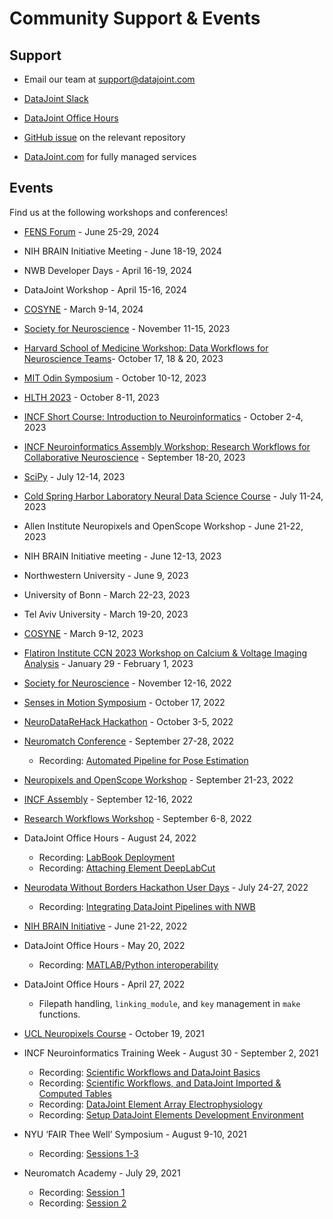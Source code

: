 # Community Support & Events

## Support

- Email our team at support@datajoint.com

- [DataJoint
  Slack](https://join.slack.com/t/datajoint/shared_invite/enQtMjkwNjQxMjI5MDk0LTQ3ZjFiZmNmNGVkYWFkYjgwYjdhNTBlZTBmMWEyZDc2NzZlYTBjOTNmYzYwOWRmOGFmN2MyYzU0OWQ0MWZiYTE)

- [DataJoint Office Hours](https://docs.google.com/forms/d/e/1FAIpQLSeMhZtzQQWB47I8HfPcJ5_pFyMhZO284PLIblDfshe30dEuXw/viewform)

- [GitHub issue](https://github.com/datajoint) on the relevant repository

- [DataJoint.com](https://www.datajoint.com) for fully managed services

## Events

Find us at the following workshops and conferences!

- [FENS Forum](https://fensforum.org/) - June 25-29, 2024

- NIH BRAIN Initiative Meeting - June 18-19, 2024

- NWB Developer Days - April 16-19, 2024

- DataJoint Workshop - April 15-16, 2024

- [COSYNE](https://www.cosyne.org/) - March 9-14, 2024

- [Society for Neuroscience](https://www.sfn.org/meetings/neuroscience-2023) - November 11-15, 2023

- [Harvard School of Medicine Workshop: Data Workflows for Neuroscience Teams](https://try.datajoint.com/hmsworkshop)- October 17, 18 & 20, 2023

- [MIT Odin Symposium](https://odin.mit.edu/schedule.html) - October 10-12, 2023

- [HLTH 2023](https://www.hlth.com/2023event) - October 8-11, 2023

- [INCF Short Course: Introduction to Neuroinformatics](https://datajoint.com/news/datajoint-presenter-incf-short-course) - October 2-4, 2023 

- [INCF Neuroinformatics Assembly Workshop: Research Workflows for Collaborative Neuroscience](https://datajoint.com/news/datajoint-collaborative-research-workflows-workshop) - September 18-20, 2023

- [SciPy](https://www.scipy2023.scipy.org/) - July 12-14, 2023

- [Cold Spring Harbor Laboratory Neural Data Science Course](https://meetings.cshl.edu/courses.aspx?course=C-NEUDATA&year=23) - July 11-24, 2023

- Allen Institute Neuropixels and OpenScope Workshop - June 21-22, 2023

- NIH BRAIN Initiative meeting - June 12-13, 2023

- Northwestern University - June 9, 2023

- University of Bonn - March 22-23, 2023

- Tel Aviv University - March 19-20, 2023

- [COSYNE](https://www.cosyne.org/) - March 9-12, 2023

- [Flatiron Institute CCN 2023 Workshop on Calcium & Voltage Imaging Analysis](https://indico.flatironinstitute.org/event/3293/) - January 29 - February 1, 2023

- [Society for Neuroscience](https://www.sfn.org/meetings/neuroscience-2022) - November 12-16, 2022

- [Senses in Motion Symposium](https://sensesinmotion.org/) - October 17, 2022

- [NeuroDataReHack
  Hackathon](https://alleninstitute.org/what-we-do/brain-science/events-training/2022-neurodatarehack-hackathon/) -
October 3-5, 2022

- [Neuromatch Conference](https://conference.neuromatch.io/) - September 27-28, 2022
  - Recording: [Automated Pipeline for Pose
    Estimation](https://www.youtube.com/watch?v=T3GPNTV5NqM)

- [Neuropixels and OpenScope
  Workshop](https://alleninstitute.org/what-we-do/brain-science/events-training/2022-neuropixels-openscope-workshop/2022-workshop-attendee-information/) -
September 21-23, 2022

- [INCF Assembly](https://neuroinformatics.incf.org/) - September 12-16, 2022

- [Research Workflows Workshop](https://github.com/datajoint/sciops-workshop) -
September 6-8, 2022

- DataJoint Office Hours - August 24, 2022
  - Recording: [LabBook Deployment](https://www.youtube.com/watch?v=MgL_F1X8Z1M)
  - Recording: [Attaching Element DeepLabCut](https://www.youtube.com/watch?v=F0GD8h4iios)

- [Neurodata Without Borders Hackathon User
  Days](https://github.com/NeurodataWithoutBorders/nwb_hackathons/blob/main/HCK13_2022_Janelia/projects/PROJECTS.md) -
July 24-27, 2022
  - Recording: [Integrating DataJoint Pipelines with NWB](https://www.youtube.com/watch?v=-8OuJ69XtWc)

- [NIH BRAIN
  Initiative](https://braininitiative.nih.gov/News-Events/event/8th-annual-brain-initiative-meeting) - June 21-22, 2022

- DataJoint Office Hours - May 20, 2022
  - Recording: [MATLAB/Python interoperability](https://www.youtube.com/watch?v=Y7JG2-B2O5U)

- DataJoint Office Hours - April 27, 2022
  - Filepath handling, `linking_module`, and `key` management in `make` functions.

- [UCL Neuropixels
  Course](https://www.ucl.ac.uk/neuropixels/training/2021-neuropixels-course) -
October 19, 2021

- INCF Neuroinformatics Training Week - August 30 - September 2, 2021
  - Recording: [Scientific Workflows and DataJoint Basics](https://youtu.be/YOSNIW6vlQ8)
  - Recording: [Scientific Workflows, and DataJoint Imported & Computed Tables](https://youtu.be/dudHnEtT_30)
  - Recording: [DataJoint Element Array Electrophysiology](https://youtu.be/KQlGYOBq7ow)
  - Recording: [Setup DataJoint Elements Development Environment](https://youtu.be/1j_OQiQDJV0)

- NYU ‘FAIR Thee Well’ Symposium - August 9-10, 2021
  - Recording: [Sessions 1-3](https://www.youtube.com/watch?v=EyKC-VPP93k&list=PLoxm1_YI8Y4Mv0wUYiRinKkmqTxx2_Z3Y)

- Neuromatch Academy - July 29, 2021
  - Recording: [Session 1](https://www.crowdcast.io/e/nma2021/32)
  - Recording: [Session 2](https://www.crowdcast.io/e/nma2021/34)
